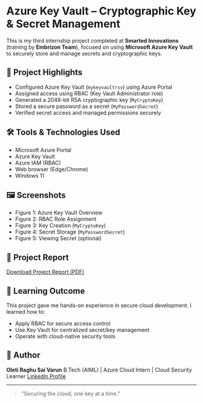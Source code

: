 # Azure Key Vault – Cryptographic Key & Secret Management

This is my third internship project completed at **Smarted Innovations** (training by **Embrizon Team**), focused on using **Microsoft Azure Key Vault** to securely store and manage secrets and cryptographic keys.

## 🔐 Project Highlights

* Configured Azure Key Vault (`mykeyvaultrsv`) using Azure Portal
* Assigned access using RBAC (Key Vault Administrator role)
* Generated a 2048-bit RSA cryptographic key (`MyCryptoKey`)
* Stored a secure password as a secret (`MyPasswordSecret`)
* Verified secret access and managed permissions securely

## 🛠️ Tools & Technologies Used

* Microsoft Azure Portal
* Azure Key Vault
* Azure IAM (RBAC)
* Web browser (Edge/Chrome)
* Windows 11

## 🖼️ Screenshots

* Figure 1: Azure Key Vault Overview
* Figure 2: RBAC Role Assignment
* Figure 3: Key Creation (`MyCryptoKey`)
* Figure 4: Secret Storage (`MyPasswordSecret`)
* Figure 5: Viewing Secret (optional)

## 📄 Project Report

[Download Project Report (PDF)](./PROJECT_3.pdf)

## 🧐 Learning Outcome

This project gave me hands-on experience in secure cloud development. I learned how to:

* Apply RBAC for secure access control
* Use Key Vault for centralized secret/key management
* Operate with cloud-native security tools

## 👤 Author

**Oleti Raghu Sai Varun**
B.Tech (AIML) | Azure Cloud Intern | Cloud Security Learner
[LinkedIn Profile](https://www.linkedin.com/in/oletiraghusaivarun)

---

> "Securing the cloud, one key at a time."
